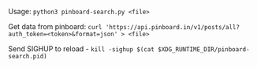 Usage: `python3 pinboard-search.py <file>`

Get data from pinboard: `curl 'https://api.pinboard.in/v1/posts/all?auth_token=<token>&format=json' > <file>`

Send SIGHUP to reload - `kill -sighup $(cat $XDG_RUNTIME_DIR/pinboard-search.pid)`
